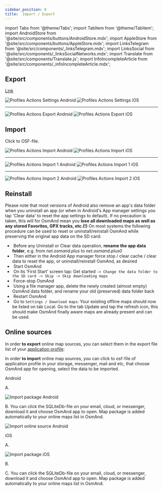 ```yaml
---
sidebar_position: 8
title:  Import / Export
---
```

import Tabs from '@theme/Tabs';
import TabItem from '@theme/TabItem';
import AndroidStore from '@site/src/components/buttons/AndroidStore.mdx';
import AppleStore from '@site/src/components/buttons/AppleStore.mdx';
import LinksTelegram from '@site/src/components/_linksTelegram.mdx';
import LinksSocial from '@site/src/components/_linksSocialNetworks.mdx';
import Translate from '@site/src/components/Translate.js';
import InfoIncompleteArticle from '@site/src/components/_infoIncompleteArticle.mdx';

<InfoIncompleteArticle/>

## Export

[Link](/docs/documentation/personal/profiles#actions)

<Translate android="true" ids="android_button_seq"/> <Translate android="true" ids="shared_string_menu,configure_profile,shared_string_actions,export_profile"/>

<p> </p>

<Translate ios="true" ids="ios_button_seq"/> <Translate ios="true" ids="menu,sett_settings,app_profiles,actions,export_profile"/>

<p> </p>

![Profiles Actions Settings Android](@site/static/img/personal/profiles/profile_actions_settings_android.png) ![Profiles Actions Settings iOS](@site/static/img/personal/profiles/profile_actions_settings_ios.png)

_________________

![Profiles Actions Export Android](@site/static/img/personal/profiles/profile_actions_export_android.png) ![Profiles Actions Export iOS](@site/static/img/personal/profiles/profile_actions_export_ios.png)

## Import

Click to OSF-file.

![Profiles Actions Import Android](@site/static/img/personal/profiles/profile_actions_import_android.png) ![Profiles Actions Import iOS](@site/static/img/personal/profiles/profile_actions_import_ios.png)
________


![Profiles Actions Import 1 Android](@site/static/img/personal/profiles/profile_actions_import_1_android.png) ![Profiles Actions Import 1 iOS](@site/static/img/personal/profiles/profile_actions_import_1_ios.png)

_______


![Profiles Actions Import 2 Android](@site/static/img/personal/profiles/profile_actions_import_2_android.png) ![Profiles Actions Import 2 iOS](@site/static/img/personal/profiles/profile_actions_import_2_ios.png)


## Reinstall 
Please note that most versions of Android also remove an app's data folder when you uninstall an app (or when in Android's App manager settings you tap 'Clear data' to reset the app settings to default). If no precaution is taken, this will for OsmAnd mean you **lose all downloaded maps as well as any stored Favorites, GPX tracks, etc.(!)**
On most systems the following procedure can be used to reset or uninstall/reinstall OsmAnd while preserving the original app data on the SD card:
-   &nbsp;Before any Uninstall or Clear data operation, **rename the app data folder**, e.g. from *net.osmand.plus* to *net.osmand.plus0*
-   &nbsp;Then either in the Android App manager force stop / clear cache / clear data to reset the app, or uninstall/reinstall OsmAnd, as desired
-   &nbsp;Start OsmAnd
-   &nbsp;On its 'First Start' screen tap: Get started ``-> Change the data folder to the SD card -> Skip -> Skip downloading maps``
-   &nbsp;Force-stop OsmAnd
-   &nbsp;Using a file manager app, delete the newly created (almost empty) OsmAnd data folder, and rename your old (preserved) data folder back
-   &nbsp;Restart OsmAnd
-   &nbsp;Go to `Settings / Download maps`: Your existing offline maps should now be listed on tab Local. Go to the tab Update and tap the refresh icon, this should make OsmAnd finally aware maps are already present and can be used.


## Online sources
In order **to export** online map sources, you can select them in the export file list of your [application profile](/docs/documentation/personal/profiles):

<Translate android="true" ids="android_button_seq"/> <Translate android="true" ids="shared_string_menu,configure_profile,shared_string_actions,export_profile,select_data_to_export,shared_string_resources,quick_action_map_source_title"/>

<p> </p>

<Translate ios="true" ids="ios_button_seq"/> <Translate ios="true" ids="menu,sett_settings,app_profiles,actions,export_profile"/>

<p> </p>

In order **to import** online map sources, you can click to osf-file of application profile in your storage, messenger, mail and etc, that choose OsmAnd app for opening, select the data to be imported.

Android

A. <Translate android="true" ids="shared_string_import,select_data_to_import,android-values.quick_action_map_source_title,shared_string_import_complete,shared_string_continue,shared_string_close"/>

<p> </p>

![Import package Android](@site/static/img/plugins/online-maps/import-package-android.png)

B. You can click the SQLiteDb-file on your email, cloud, or messenger, download it and choose OsmAnd app to open. Map package is added automatically to your online maps list in OsmAnd.

![Import online source Android](@site/static/img/plugins/online-maps/import-online-source-android.png)

iOS

A. <Translate ios="true" ids="shared_string_import,quick_action_map_source_title,shared_string_continue,shared_string_import_complete,gpx_finish"/>
<p> </p>

![Import package iOS](@site/static/img/plugins/online-maps/import-package-ios.png)

B. <Translate ios="true" ids="menu,map_settings_map,map_settings_overunder,import_from_docs"/>
<p> </p>

C. You can click the SQLiteDb-file on your email, cloud, or messenger, download it and choose OsmAnd app to open. Map package is added automatically to your online maps list in OsmAnd.